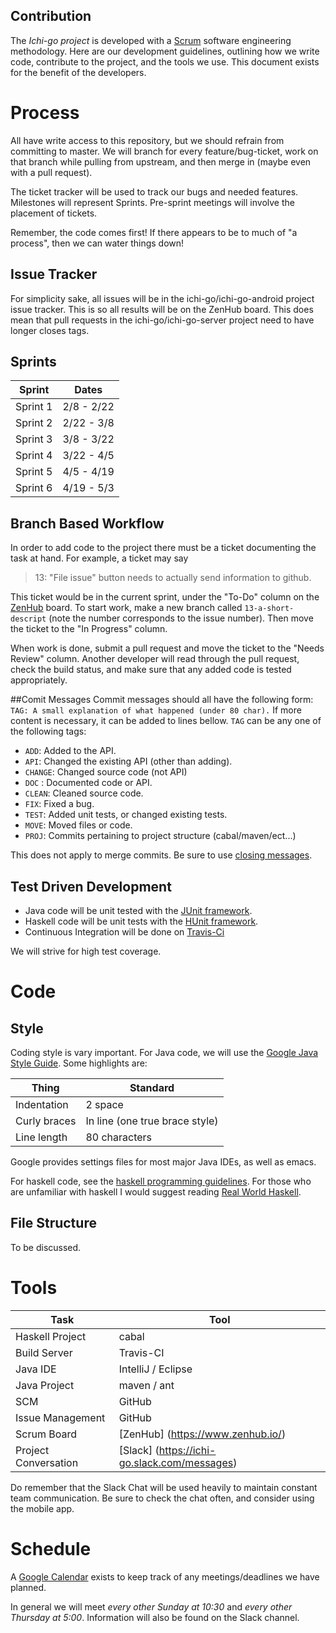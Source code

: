 Contribution
------------
The *Ichi-go project* is developed with a
[Scrum](http://en.wikipedia.org/wiki/Scrum_%28software_development%29)
software engineering methodology. Here are our development guidelines,
outlining how we write code, contribute to the project, and the tools
we use. This document exists for the benefit of the developers.

# Process

All have write access to this repository, but we should refrain from
committing to master. We will branch for every
feature/bug-ticket, work on that branch while pulling from upstream,
and then merge in (maybe even with a pull request).

The ticket tracker will be used to track our bugs and needed
features. Milestones will represent Sprints. Pre-sprint meetings will
involve the placement of tickets.

Remember, the code comes first! If there appears to be to much of "a
process", then we can water things down!

## Issue Tracker

For simplicity sake, all issues will be in the ichi-go/ichi-go-android
project issue tracker. This is so all results will be on the ZenHub
board. This does mean that pull requests in the ichi-go/ichi-go-server
project need to have longer closes tags.

## Sprints
| Sprint   | Dates      |
|----------|------------|
| Sprint 1 | 2/8 - 2/22 |
| Sprint 2 | 2/22 - 3/8 |
| Sprint 3 | 3/8 - 3/22 |
| Sprint 4 | 3/22 - 4/5 |
| Sprint 5 | 4/5 - 4/19 |
| Sprint 6 | 4/19 - 5/3 |

## Branch Based Workflow
In order to add code to the project there must be a ticket documenting
the task at hand. For example, a ticket may say

> 13: "File issue" button needs to actually send information to
> github.

This ticket would be in the current sprint, under the "To-Do" column
on the [ZenHub](https://www.zenhub.io/) board. To start work, make a
new branch called `13-a-short-descript` (note the number corresponds
to the issue number). Then move the ticket to the "In Progress"
column.

When work is done, submit a pull request and move the ticket to the
"Needs Review" column. Another developer will read through the pull
request, check the build status, and make sure that any added code is
tested appropriately.

##Comit Messages
Commit messages should all have the following form:
```TAG: A small explanation of what happened (under 80 char).```
If more content is necessary, it can be added to lines bellow. `TAG` can
be any one of the following tags:
* `ADD`: Added to the API.
* `API`: Changed the existing API (other than adding).
* `CHANGE`: Changed source code (not API)
* `DOC` : Documented code or API.
* `CLEAN`: Cleaned source code.
* `FIX`: Fixed a bug.
* `TEST`: Added unit tests, or changed existing tests.
* `MOVE`: Moved files or code.
* `PROJ`: Commits pertaining to project structure (cabal/maven/ect...)

This does not apply to merge commits. Be sure to use
[closing messages](https://help.github.com/articles/closing-issues-via-commit-messages/).

## Test Driven Development

* Java code will be unit tested with the
[JUnit framework](http://junit.org/).
* Haskell code will be unit tests with the
[HUnit framework](http://hackage.haskell.org/package/HUnit).
* Continuous Integration will be done on
[Travis-Ci](https://travis-ci.org)

We will strive for high test coverage.

# Code

## Style

Coding style is vary important. For Java code, we will use the
[Google Java Style Guide](https://google-styleguide.googlecode.com/svn/trunk/javaguide.html).
Some highlights are:

| Thing        | Standard |
|--------------|----------|
| Indentation  | 2 space  |
| Curly braces | In line (one true brace style) |
| Line length  | 80 characters |

Google provides settings files for most major Java IDEs, as well as
emacs.

For haskell code, see the
[haskell programming guidelines](https://wiki.haskell.org/Programming_guidelines).
For those who are unfamiliar with haskell I would suggest reading
[Real World Haskell](http://book.realworldhaskell.org/).

## File Structure

To be discussed.

# Tools

| Task       | Tool             |
|------------|------------------|
| Haskell Project | cabal       |
| Build Server    | Travis-CI   |
| Java IDE | IntelliJ / Eclipse |
| Java Project | maven / ant    |
| SCM | GitHub                  |
| Issue Management | GitHub     |
| Scrum Board | [ZenHub] (https://www.zenhub.io/) |
| Project Conversation | [Slack] (https://ichi-go.slack.com/messages)|

Do remember that the Slack Chat will be used heavily to maintain
constant team communication. Be sure to check the chat often, and
consider using the mobile app.

# Schedule

A
[Google Calendar](https://www.google.com/calendar/embed?src=8542vsvk5t04na3e0gf13nmam4%40group.calendar.google.com&ctz=America/Denver)
exists to keep track of any meetings/deadlines we have planned.

In general we will meet *every other Sunday at 10:30* and *every
other Thursday at 5:00*. Information will also be found on the Slack
channel.
